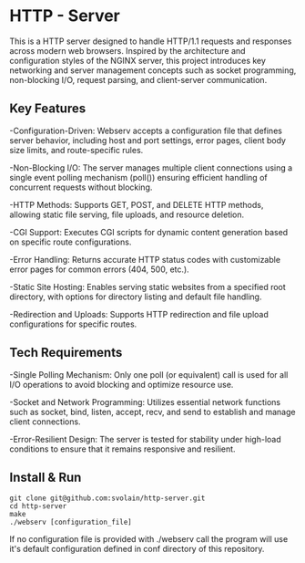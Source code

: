 # HTTP - Server

This is a HTTP server designed to handle HTTP/1.1 requests and responses across modern web browsers. 
Inspired by the architecture and configuration styles of the NGINX server, this project introduces key networking 
and server management concepts such as socket programming, non-blocking I/O, request parsing, and client-server 
communication.

## Key Features

-Configuration-Driven: Webserv accepts a configuration file that defines server behavior, including host and port settings, error pages, client body size limits, and route-specific rules.

-Non-Blocking I/O: The server manages multiple client connections using a single event polling mechanism (poll()) ensuring efficient handling of concurrent requests without blocking.

-HTTP Methods: Supports GET, POST, and DELETE HTTP methods, allowing static file serving, file uploads, and resource deletion.

-CGI Support: Executes CGI scripts for dynamic content generation based on specific route configurations.

-Error Handling: Returns accurate HTTP status codes with customizable error pages for common errors (404, 500, etc.).

-Static Site Hosting: Enables serving static websites from a specified root directory, with options for directory listing and default file handling.

-Redirection and Uploads: Supports HTTP redirection and file upload configurations for specific routes.

## Tech Requirements

-Single Polling Mechanism: Only one poll (or equivalent) call is used for all I/O operations to avoid blocking and optimize 
resource use.

-Socket and Network Programming: Utilizes essential network functions such as socket, bind, listen, accept, recv, and send to establish and manage client connections.

-Error-Resilient Design: The server is tested for stability under high-load conditions to ensure that it remains responsive and resilient.

## Install & Run

```
git clone git@github.com:svolain/http-server.git
cd http-server
make
./webserv [configuration_file]
```
If no configuration file is provided with ./webserv call the program will use it's default configuration defined in conf directory of this repository.
